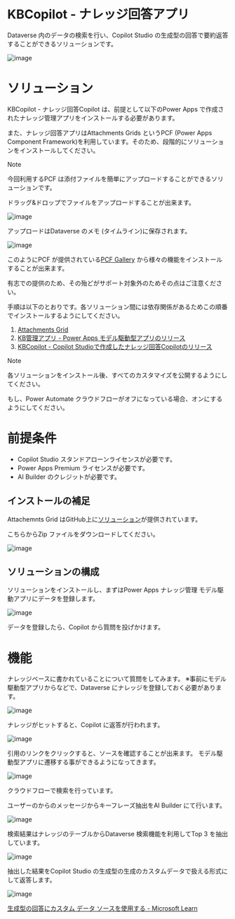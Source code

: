 # KBCopilot - ナレッジ回答アプリ
Dataverse 内のデータの検索を行い、Copilot Studio の生成型の回答で要約返答することができるソリューションです。

![image](https://github.com/geekfujiwara/KBCopilot/assets/96101315/eb8d6e3e-0357-46e6-ae02-60d232bf44b6)

# ソリューション

KBCopilot - ナレッジ回答Copilot は、前提として以下のPower Apps で作成されたナレッジ管理アプリをインストールする必要があります。

また、ナレッジ回答アプリはAttachments Grids というPCF (Power Apps Component Framework)を利用しています。そのため、段階的にソリューションをインストールしてください。

> [!NOTE]
> 今回利用するPCF は添付ファイルを簡単にアップロードすることができるソリューションです。
>
> ドラッグ&ドロップでファイルをアップロードすることが出来ます。
> 
> ![image](https://github.com/geekfujiwara/KBCopilot/assets/96101315/b66c079c-1165-4fa4-a9fa-c0408c69113e)
>
> アップロードはDataverse のメモ (タイムライン)に保存されます。
>
> ![image](https://github.com/geekfujiwara/KBCopilot/assets/96101315/2e26d48d-1725-4883-9694-5fd71697ec46)
> 
> このようにPCF が提供されている[PCF Gallery](https://pcf.gallery/) から様々の機能をインストールすることが出来ます。
>
> 有志での提供のため、その殆どがサポート対象外のためその点はご注意ください。


手順は以下のとおりです。各ソリューション間には依存関係があるためこの順番でインストールするようにしてください。

1. [Attachments Grid](https://pcf.gallery/attachments-grid/)
2. [KB管理アプリ - Power Apps モデル駆動型アプリのリリース](https://github.com/geekfujiwara/KBCopilot/releases/tag/KBApp)
3. [KBCopilot - Copilot Studioで作成したナレッジ回答Copilotのリリース](https://github.com/geekfujiwara/KBCopilot/releases/tag/KBCopilot)

> [!NOTE]
> 各ソリューションをインストール後、すべてのカスタマイズを公開するようにしてください。
>
> もし、Power Automate クラウドフローがオフになっている場合、オンにするようにしてください。

# 前提条件

* Copilot Studio スタンドアローンライセンスが必要です。
* Power Apps Premium ライセンスが必要です。
* AI Builder のクレジットが必要です。

## インストールの補足

Attachemnts Grid はGitHub上に[ソリューション](https://github.com/BenLBartle/PCF-AttachmentsGrid/blob/master/Solution/bin/Debug/Solution.zip)が提供されています。

こちらからZip ファイルをダウンロードしてください。

![image](https://github.com/geekfujiwara/KBCopilot/assets/96101315/b2358ae9-1bdb-4e47-b565-47a698d96f4c)



## ソリューションの構成

ソリューションをインストールし、まずはPower Apps ナレッジ管理 モデル駆動アプリにデータを登録します。

![image](https://github.com/geekfujiwara/KBCopilot/assets/96101315/aa05ca1e-a39c-452d-a218-e0edfa1a7bdb)

データを登録したら、Copilot から質問を投げかけます。



# 機能

ナレッジベースに書かれていることについて質問をしてみます。
※事前にモデル駆動型アプリからなどで、Dataverse にナレッジを登録しておく必要があります。

![image](https://github.com/geekfujiwara/KBCopilot/assets/96101315/78d813b6-5106-4eb9-b204-cfe1f868ee3f)

ナレッジがヒットすると、Copilot に返答が行われます。

![image](https://github.com/geekfujiwara/KBCopilot/assets/96101315/2e8c180e-ee0e-4fba-82e5-df6b100b47ab)

引用のリンクをクリックすると、ソースを確認することが出来ます。
モデル駆動型アプリに遷移する事ができるようになってきます。

![image](https://github.com/geekfujiwara/KBCopilot/assets/96101315/633cfb03-680d-4b8b-902b-2104dba72bc8)

クラウドフローで検索を行っています。

ユーザーのからのメッセージからキーフレーズ抽出をAI Builder にて行います。

![image](https://github.com/geekfujiwara/KBCopilot/assets/96101315/83df26e0-85c7-4901-8aca-76772f2d8bdf)

検索結果はナレッジのテーブルからDataverse 検索機能を利用してTop 3 を抽出しています。

![image](https://github.com/geekfujiwara/KBCopilot/assets/96101315/3abd1b5e-1d08-4e00-9a2e-e74361b8ea93)

抽出した結果をCopilot Studio の生成型の生成のカスタムデータで扱える形式にして返答します。

![image](https://github.com/geekfujiwara/KBCopilot/assets/96101315/342cb7a9-09f7-4bda-ae4f-109842764e6f)

[生成型の回答にカスタム データ ソースを使用する - Microsoft Learn](https://learn.microsoft.com/ja-jp/microsoft-copilot-studio/nlu-generative-answers-custom-data)

